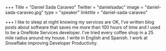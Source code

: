 +++
Title = "Daniel Sada Caraveo"
Twitter = "danielsadac"
image = "daniel-sada-caraveo.jpg"
type = "speaker"
linktitle = "daniel-sada-caraveo"

+++
I like to sleep at night knowing my services are OK, I’ve written blog posts about software that saves me more than 100 hours of time and I used to be a OneNote Services developer. I’ve tried every coffee shop in a 25 mile radius around my house. I write in English and Spanish. I work at Snowflake improving Developer Productivity.

